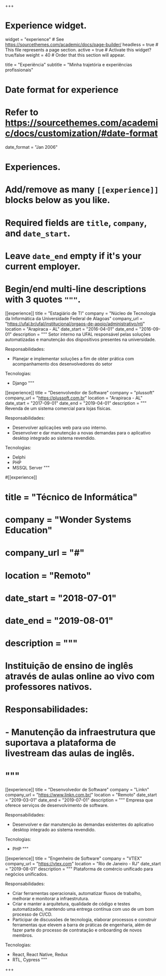 +++
# Experience widget.
widget = "experience"  # See https://sourcethemes.com/academic/docs/page-builder/
headless = true  # This file represents a page section.
active = true  # Activate this widget? true/false
weight = 40  # Order that this section will appear.

title = "Experiência"
subtitle = "Minha trajetória e experiências profissionais"

# Date format for experience
#   Refer to https://sourcethemes.com/academic/docs/customization/#date-format
date_format = "Jan 2006"

# Experiences.
#   Add/remove as many `[[experience]]` blocks below as you like.
#   Required fields are `title`, `company`, and `date_start`.
#   Leave `date_end` empty if it's your current employer.
#   Begin/end multi-line descriptions with 3 quotes `"""`.
[[experience]]
  title = "Estagiário de TI"
  company = "Núcleo de Tecnologia da Informática da Universidade Federal de Alagoas"
  company_url = "https://ufal.br/ufal/institucional/orgaos-de-apoio/administrativo/nti"
  location = "Arapiraca - AL"
  date_start = "2016-04-01"
  date_end = "2016-09-01"
  description = """
  Setor interno na UFAL responsável pelas soluções automatizadas e manutenção dos dispositivos presentes na universidade.
  
  Responsabilidades:
  - Planejar e implementar soluções a fim de obter prática com acompanhamento dos desenvolvedores do setor

  Tecnologias:
  - Django
  """

[[experience]]
  title = "Desenvolvedor de Software"
  company = "plussoft"
  company_url = "https://plussoft.com.br"
  location = "Arapiraca - AL"
  date_start = "2017-09-01"
  date_end = "2019-04-01"
  description = """
  Revenda de um sistema comercial para lojas físicas.

  Responsabilidades:
  - Desenvolver aplicações web para uso interno.
  - Desenvolver e dar manutenção a novas demandas para o aplicativo desktop integrado ao sistema revendido.

  Tecnologias:
  - Delphi
  - PHP
  - MSSQL Server
  """

#[[experience]]
#  title = "Técnico de Informática"
#  company = "Wonder Systems Education"
#  company_url = "#"
#  location = "Remoto"
#  date_start = "2018-07-01"
#  date_end = "2019-08-01"
#  description = """
#  Instituição de ensino de inglês através de aulas online ao vivo com professores nativos.
  
#  Responsabilidades:
#  - Manutenção da infraestrutura que suportava a plataforma de livestream das aulas de inglês.
#  """

[[experience]]
  title = "Desenvolvedor de Software"
  company = "Linkn"
  company_url = "https://www.linkn.com.br/"
  location = "Remoto"
  date_start = "2019-03-01"
  date_end = "2019-07-01"
  description = """
  Empresa que oferece serviços de desenvolvimento de software.

  Responsabilidades:
  - Desenvolver e dar manutenção às demandas existentes do aplicativo desktop integrado ao sistema revendido.

  Tecnologias:
  - PHP
  """

[[experience]]
  title = "Engenheiro de Software"
  company = "VTEX"
  company_url = "https://vtex.com"
  location = "Rio de Janeiro - RJ"
  date_start = "2019-08-01"
  description = """
  Plataforma de comércio unificado para negócios unificados.

  Responsabilidades:
  - Criar ferramentas operacionais, automatizar fluxos de trabalho, melhorar e monitorar a infraestrutura.
  - Criar e manter a arquitetura, qualidade de código e testes automatizados, mantendo uma entrega contínua com uso de um bom processo de CI/CD.
  - Participar de discussões de tecnologia, elaborar processos e construir ferramentas que elevem a barra de práticas de engenharia, além de fazer parte do processo de contratação e onboarding de novos membros.

  Tecnologias:
  - React, React Native, Redux
  - RTL, Cypress
  """
  
+++
